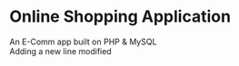 # Online Shopping Application
An E-Comm app built on PHP &amp; MySQL  
Adding a new line
modified



